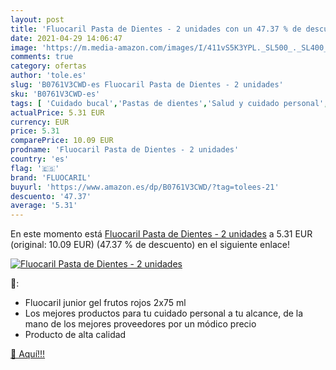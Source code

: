 ```yaml
---
layout: post
title: 'Fluocaril Pasta de Dientes - 2 unidades con un 47.37 % de descuento'
date: 2021-04-29 14:06:47
image: 'https://m.media-amazon.com/images/I/411vS5K3YPL._SL500_._SL400_.jpg'
comments: true
category: ofertas
author: 'tole.es'
slug: 'B0761V3CWD-es Fluocaril Pasta de Dientes - 2 unidades'
sku: 'B0761V3CWD-es'
tags: [ 'Cuidado bucal','Pastas de dientes','Salud y cuidado personal','de','dientes','fluocaril','pasta', ]
actualPrice: 5.31 EUR
currency: EUR
price: 5.31
comparePrice: 10.09 EUR
prodname: 'Fluocaril Pasta de Dientes - 2 unidades'
country: 'es'
flag: '🇪🇸'
brand: 'FLUOCARIL'
buyurl: 'https://www.amazon.es/dp/B0761V3CWD/?tag=tolees-21'
descuento: '47.37'
average: '5.31'
---
```


En este momento está [Fluocaril Pasta de Dientes - 2 unidades](https://www.amazon.es/dp/B0761V3CWD/?tag=tolees-21) a 5.31 EUR (original: 10.09 EUR) (47.37 %  de descuento) en el siguiente enlace!

[![Fluocaril Pasta de Dientes - 2 unidades](https://m.media-amazon.com/images/I/411vS5K3YPL._SL500_._SL400_.jpg)](https://www.amazon.es/dp/B0761V3CWD/?tag=tolees-21)

🔎:

- Fluocaril junior gel frutos rojos 2x75 ml
- Los mejores productos para tu cuidado personal a tu alcance, de la mano de los mejores proveedores por un módico precio
- Producto de alta calidad

[🛒 Aquí!!!](https://www.amazon.es/dp/B0761V3CWD/?tag=tolees-21)

